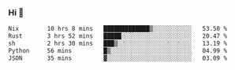 ### Hi 👋

<!--START_SECTION:waka-->

```txt
Nix        10 hrs 8 mins   █████████████▒░░░░░░░░░░░   53.50 %
Rust       3 hrs 52 mins   █████░░░░░░░░░░░░░░░░░░░░   20.47 %
sh         2 hrs 30 mins   ███▒░░░░░░░░░░░░░░░░░░░░░   13.19 %
Python     56 mins         █▒░░░░░░░░░░░░░░░░░░░░░░░   04.99 %
JSON       35 mins         ▓░░░░░░░░░░░░░░░░░░░░░░░░   03.09 %
```

<!--END_SECTION:waka-->
